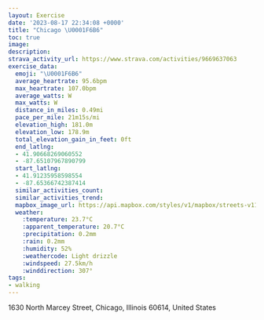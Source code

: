 ```yaml
---
layout: Exercise
date: '2023-08-17 22:34:08 +0000'
title: "Chicago \U0001F6B6"
toc: true
image:
description:
strava_activity_url: https://www.strava.com/activities/9669637063
exercise_data:
  emoji: "\U0001F6B6"
  average_heartrate: 95.6bpm
  max_heartrate: 107.0bpm
  average_watts: W
  max_watts: W
  distance_in_miles: 0.49mi
  pace_per_mile: 21m15s/mi
  elevation_high: 181.0m
  elevation_low: 178.9m
  total_elevation_gain_in_feet: 0ft
  end_latlng:
  - 41.90668269060552
  - -87.65107967890799
  start_latlng:
  - 41.91235958598554
  - -87.65366742387414
  similar_activities_count:
  similar_activities_trend:
  mapbox_image_url: https://api.mapbox.com/styles/v1/mapbox/streets-v11/static/path-5+787af2-1.0(gwx~Fnw~uOb%40CVDlAMbABVBNRHBj%40a%40pDuC),pin-s-s+e5b22e(-87.6532,41.91108),pin-s-f+89ae00(-87.65238000000002,41.90868999999999)/auto/800x800?access_token=pk.eyJ1Ijoiam9zaGJlY2ttYW4iLCJhIjoiY205eWR2aDd1MWZ6djJrbXc4a3M0bWZleiJ9.XiG9OWkNcZk2QzjJbxLB4A
  weather:
    :temperature: 23.7°C
    :apparent_temperature: 20.7°C
    :precipitation: 0.2mm
    :rain: 0.2mm
    :humidity: 52%
    :weathercode: Light drizzle
    :windspeed: 27.5km/h
    :winddirection: 307°
tags:
- walking
---
```

1630 North Marcey Street, Chicago, Illinois 60614, United States
